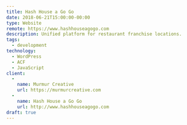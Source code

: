 ```yaml
---
title: Hash House a Go Go
date: 2018-06-21T15:00:00-00:00
type: Website
remote: https://www.hashhouseagogo.com
description: Unified platform for restaurant franchise locations.
tags:
  - development
technology:
  - WordPress
  - ACF
  - JavaScript
client:
  - 
    name: Murmur Creative
    url: https://murmurcreative.com
  - 
    name: Hash House a Go Go
    url: http://www.hashhouseagogo.com
draft: true
---
```

